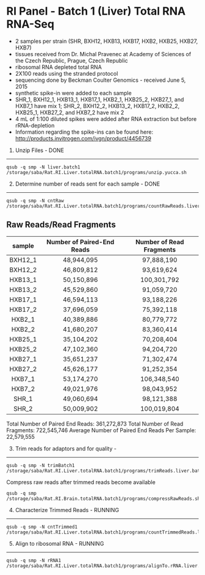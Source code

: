 RI Panel - Batch 1 (Liver) Total RNA RNA-Seq
============================================

-   2 samples per strain (SHR, BXH12, HXB13, HXB17, HXB2, HXB25, HXB27, HXB7)
-   tissues received from Dr. Michal Pravenec at Academy of Sciences of the Czech Republic, Prague, Czech Republic
-   ribosomal RNA depleted total RNA
-   2X100 reads using the stranded protocol
-   sequencing done by Beckman Coulter Genomics - received June 5, 2015
-   synthetic spike-in were added to each sample
-   SHR\_1, BXH12\_1, HXB13\_1, HXB17\_1, HXB2\_1, HXB25\_2, HXB27\_1, and HXB7\_1 have mix 1; SHR\_2, BXH12\_2, HXB13\_2, HXB17\_2, HXB2\_2, HXB25\_1, HXB27\_2, and HXB7\_2 have mix 2
-   4 mL of 1:100 diluted spikes were added after RNA extraction but before rRNA-depletion
-   Information regarding the spike-ins can be found here: <http://products.invitrogen.com/ivgn/product/4456739>

1. Unzip Files - DONE
---------------------

    qsub -q smp -N liver.batch1 /storage/saba/Rat.RI.Liver.totalRNA.batch1/programs/unzip.yucca.sh

2. Determine number of reads sent for each sample - DONE
--------------------------------------------------------

    qsub -q smp -N cntRaw /storage/saba/Rat.RI.Liver.totalRNA.batch1/programs/countRawReads.liver.batch1.sh

Raw Reads/Read Fragments
------------------------

|  sample  | Number of Paired-End Reads | Number of Read Fragments |
|:--------:|:--------------------------:|:------------------------:|
| BXH12\_1 |         48,944,095         |        97,888,190        |
| BXH12\_2 |         46,809,812         |        93,619,624        |
| HXB13\_1 |         50,150,896         |        100,301,792       |
| HXB13\_2 |         45,529,860         |        91,059,720        |
| HXB17\_1 |         46,594,113         |        93,188,226        |
| HXB17\_2 |         37,696,059         |        75,392,118        |
|  HXB2\_1 |         40,389,886         |        80,779,772        |
|  HXB2\_2 |         41,680,207         |        83,360,414        |
| HXB25\_1 |         35,104,202         |        70,208,404        |
| HXB25\_2 |         47,102,360         |        94,204,720        |
| HXB27\_1 |         35,651,237         |        71,302,474        |
| HXB27\_2 |         45,626,177         |        91,252,354        |
|  HXB7\_1 |         53,174,270         |        106,348,540       |
|  HXB7\_2 |         49,021,976         |        98,043,952        |
|  SHR\_1  |         49,060,694         |        98,121,388        |
|  SHR\_2  |         50,009,902         |        100,019,804       |

Total Number of Paired End Reads: 361,272,873
Total Number of Read Fragments: 722,545,746
Average Number of Paired End Reads Per Sample: 22,579,555

3. Trim reads for adaptors and for quality -
--------------------------------------------

    qsub -q smp -N trimBatch1 /storage/saba/Rat.RI.Liver.totalRNA.batch1/programs/trimReads.liver.batch1.sh

Compress raw reads after trimmed reads become available

    qsub -q smp /storage/saba/Rat.RI.Brain.totalRNA.batch1/programs/compressRawReads.sh

4. Characterize Trimmed Reads - RUNNING
---------------------------------------

    qsub -q smp -N cntTrimmed1 /storage/saba/Rat.RI.Liver.totalRNA.batch1/programs/countTrimmedReads.liver.batch1.sh

5. Align to ribosomal RNA - RUNNING
-----------------------------------

    qsub -q smp -N rRNA1 /storage/saba/Rat.RI.Liver.totalRNA.batch1/programs/alignTo.rRNA.liver.totalRNA.batch1.sh

